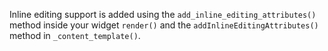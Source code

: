 Inline editing support is added using the `add_inline_editing_attributes()` method inside your widget `render()` and the `addInlineEditingAttributes()` method in `_content_template()`.